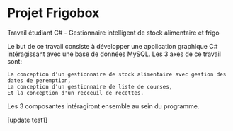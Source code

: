 # Projet Frigobox

Travail étudiant C# - Gestionnaire intelligent de stock alimentaire et frigo

Le but de ce travail consiste à développer une application graphique C# intéragissant avec une base de données MySQL. Les 3 axes de ce travail sont:

    La conception d'un gestionnaire de stock alimentaire avec gestion des dates de peremption,
    La conception d'un gestionnaire de liste de courses,
    Et la conception d'un recceuil de recettes.

Les 3 composantes intéragiront ensemble au sein du programme.

[update test1]
